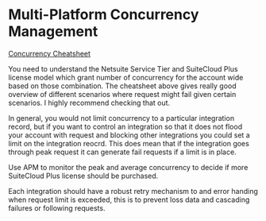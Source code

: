 # Multi-Platform Concurrency Management

[Concurrency Cheatsheet](https://nlcorp.app.netsuite.com/core/media/media.nl?id=205292151&c=NLCORP&h=1a5af77f3fdd806dea9e&_xt=.pdf)

You need to understand the Netsuite Service Tier and SuiteCloud Plus license model which grant number of concurrency for the account wide based on those combination. The cheatsheet above gives really good overview of different scenarios where request might fail given certain scenarios. I highly recommend checking that out.

In general, you would not limit concurrency to a particular integration record, but if you want to control an integration so that it does not flood your account with request and blocking other integrations you could set a limit on the integration reocrd. This does mean that if the integration goes through peak request it can generate fail requests if a limit is in place.

Use APM to monitor the peak and average concurrency to decide if more SuiteCloud Plus license should be purchased.

Each integration should have a robust retry mechanism to and error handing when request limit is exceeded, this is to prevent loss data and cascading failures or following requests.
